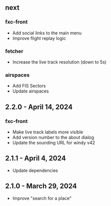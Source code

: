 ## next

### fxc-front

- Add social links to the main menu
- Improve flight replay logic

### fetcher

- Increase the live track resolution (down to 5s)

### airspaces

- Add FIS Sectors
- Update airspaces
 
## 2.2.0 - April 14, 2024

### fxc-front

- Make live track labels more visible
- Add version number to the about dialog
- Update the sounding URL for windy v42

## 2.1.1 - April 4, 2024

- Update dependencies

## 2.1.0 - March 29, 2024

- Improve "search for a place"
